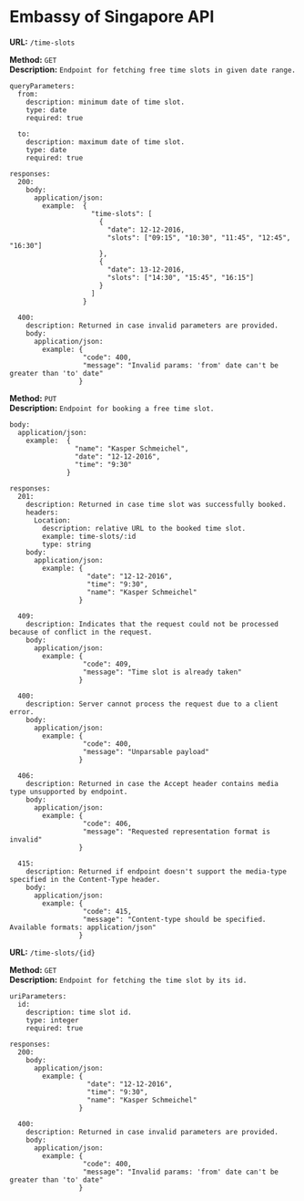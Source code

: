 # Embassy of Singapore API #

**URL:** `/time-slots`

**Method:** `GET` <br />
**Description:** `Endpoint for fetching free time slots in given date range.`

    queryParameters:
      from:
        description: minimum date of time slot.
        type: date
        required: true

      to:
        description: maximum date of time slot.
        type: date
        required: true

    responses:
      200:
        body:
          application/json:
            example:  {
                        "time-slots": [
                          {
                            "date": 12-12-2016,
                            "slots": ["09:15", "10:30", "11:45", "12:45", "16:30"]
                          },
                          {
                            "date": 13-12-2016,
                            "slots": ["14:30", "15:45", "16:15"]
                          }
                        ]
                      }

      400:
        description: Returned in case invalid parameters are provided.
        body:  
          application/json:
            example: {
                      "code": 400,
                      "message": "Invalid params: 'from' date can't be greater than 'to' date"
                     }


**Method:** `PUT` <br /> 
**Description:** `Endpoint for booking a free time slot.`

    body:
      application/json:
        example:  {
                    "name": "Kasper Schmeichel",
                    "date": "12-12-2016",
                    "time": "9:30"
                  }

    responses:
      201:
        description: Returned in case time slot was successfully booked.
        headers: 
          Location:
            description: relative URL to the booked time slot.
            example: time-slots/:id
            type: string
        body:
          application/json:
            example: {
                       "date": "12-12-2016",
                       "time": "9:30",
                       "name": "Kasper Schmeichel"
                     }

      409:
        description: Indicates that the request could not be processed because of conflict in the request.
        body:
          application/json:
            example: {
                      "code": 409,
                      "message": "Time slot is already taken"
                     }

      400:
        description: Server cannot process the request due to a client error.
        body:
          application/json:
            example: {
                      "code": 400,
                      "message": "Unparsable payload"
                     }

      406:
        description: Returned in case the Accept header contains media type unsupported by endpoint.
        body:
          application/json:
            example: {
                      "code": 406,
                      "message": "Requested representation format is invalid"
                     }

      415:
        description: Returned if endpoint doesn't support the media-type specified in the Content-Type header.
        body:
          application/json:
            example: {
                      "code": 415,
                      "message": "Content-type should be specified. Available formats: application/json"
                     }


**URL:** `/time-slots/{id}`

**Method:** `GET` <br />
**Description:** `Endpoint for fetching the time slot by its id.`

    uriParameters:
      id:
        description: time slot id.
        type: integer
        required: true

    responses:
      200:
        body:
          application/json:
            example: {
                       "date": "12-12-2016",
                       "time": "9:30",
                       "name": "Kasper Schmeichel"
                     }

      400:
        description: Returned in case invalid parameters are provided.
        body:  
          application/json:
            example: {
                      "code": 400,
                      "message": "Invalid params: 'from' date can't be greater than 'to' date"
                     }
